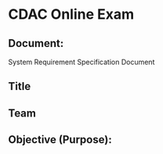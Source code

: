 <h1>CDAC Online Exam</h1>
<h2>Document:</h2>
System Requirement Specification Document
<h2>Title</h2>

<h2>Team</h2>

<h2>Objective (Purpose):</h2>



